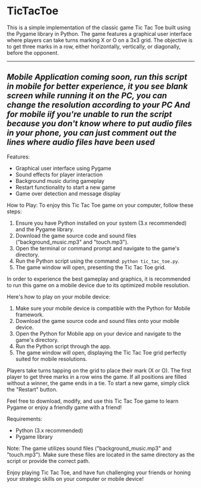 # TicTacToe


This is a simple implementation of the classic game Tic Tac Toe built using the Pygame library in Python. The game features a graphical user interface where players can take turns marking X or O on a 3x3 grid. The objective is to get three marks in a row, either horizontally, vertically, or diagonally, before the opponent.

 -----------------------------------------------------------------------------------------------------------------------------
*Mobile Application coming soon, run this script in mobile for better experience, it you see blank screen while running it on the PC, you can change the resolution according to your PC And for mobile iif you're unable to run the script because you don't know where to put audio files in your phone, you can just comment out the lines where audio files have been used*
------------------------------------------------------------------------------------------------------------------------------

Features:
- Graphical user interface using Pygame
- Sound effects for player interaction
- Background music during gameplay
- Restart functionality to start a new game
- Game over detection and message display

How to Play:
To enjoy this Tic Tac Toe game on your computer, follow these steps:
1. Ensure you have Python installed on your system (3.x recommended) and the Pygame library.
2. Download the game source code and sound files ("background_music.mp3" and "touch.mp3").
3. Open the terminal or command prompt and navigate to the game's directory.
4. Run the Python script using the command: `python tic_tac_toe.py`.
5. The game window will open, presenting the Tic Tac Toe grid.

In order to experience the best gameplay and graphics, it is recommended to run this game on a mobile device due to its optimized mobile resolution.

Here's how to play on your mobile device:
1. Make sure your mobile device is compatible with the Python for Mobile framework.
2. Download the game source code and sound files onto your mobile device.
3. Open the Python for Mobile app on your device and navigate to the game's directory.
4. Run the Python script through the app.
5. The game window will open, displaying the Tic Tac Toe grid perfectly suited for mobile resolutions.

Players take turns tapping on the grid to place their mark (X or O). The first player to get three marks in a row wins the game. If all positions are filled without a winner, the game ends in a tie. To start a new game, simply click the "Restart" button.

Feel free to download, modify, and use this Tic Tac Toe game to learn Pygame or enjoy a friendly game with a friend!

Requirements:
- Python (3.x recommended)
- Pygame library

Note: The game utilizes sound files ("background_music.mp3" and "touch.mp3"). Make sure these files are located in the same directory as the script or provide the correct path.

Enjoy playing Tic Tac Toe, and have fun challenging your friends or honing your strategic skills on your computer or mobile device!
